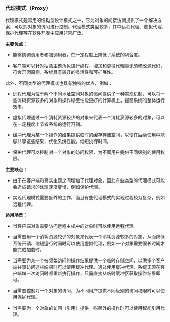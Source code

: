 ### 代理模式（Proxy）

代理模式是常用的结构型设计模式之一，它为对象的间接访问提供了一个解决方案，可以对对象的访问进行控制。代理模式类型较多，其中远程代理、虚拟代理、保护代理等在软件开发中应用非常广泛。

**主要优点：**

* 能够协调调用者和被调用者，在一定程度上降低了系统的耦合度。

* 客户端可以针对抽象主题角色进行编程，增加和更换代理类无须修改源代码，符合开闭原则，系统具有较好的灵活性和可扩展性。

此外，不同类型的代理模式也具有独特的优点，例如：

* 远程代理为位于两个不同地址空间对象的访问提供了一种实现机制，可以将一些消耗资源较多的对象和操作移至性能更好的计算机上，提高系统的整体运行效率。

* 虚拟代理通过一个消耗资源较少的对象来代表一个消耗资源较多的对象，可以在一定程度上节省系统的运行开销。

* 缓冲代理为某一个操作的结果提供临时的缓存存储空间，以便在后续使用中能够共享这些结果，优化系统性能，缩短执行时间。

* 保护代理可以控制对一个对象的访问权限，为不同用户提供不同级别的使用权限。

**主要缺点：**

* 由于在客户端和真实主题之间增加了代理对象，因此有些类型的代理模式可能会造成请求的处理速度变慢，例如保护代理。

* 实现代理模式需要额外的工作，而且有些代理模式的实现过程较为复杂，例如远程代理。

**适用场景：**

* 当客户端对象需要访问远程主机中的对象时可以使用远程代理。

* 当需要用一个消耗资源较少的对象来代表一个消耗资源较多的对象，从而降低系统开销、缩短运行时间时可以使用虚拟代理，例如一个对象需要很长时间才能完成加载时。

* 当需要为某一个被频繁访问的操作结果提供一个临时存储空间，以供多个客户端共享访问这些结果时可以使用缓冲代理。通过使用缓冲代理，系统无须在客户端每一次访问时都重新执行操作，只需直接从临时缓冲区获取操作结果即可。

* 当需要控制对一个对象的访问，为不同用户提供不同级别的访问权限时可以使用保护代理。

* 当需要为一个对象的访问（引用）提供一些额外的操作时可以使用智能引用代理。
